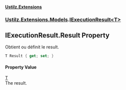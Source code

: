 #### [Ustilz.Extensions](index.md 'index')
### [Ustilz.Extensions.Models](Ustilz.Extensions.Models.md 'Ustilz.Extensions.Models').[IExecutionResult&lt;T&gt;](Ustilz.Extensions.Models.IExecutionResult_T_.md 'Ustilz.Extensions.Models.IExecutionResult<T>')

## IExecutionResult<T>.Result Property

Obtient ou définit le result.

```csharp
T Result { get; set; }
```

#### Property Value
[T](Ustilz.Extensions.Models.IExecutionResult_T_.md#Ustilz.Extensions.Models.IExecutionResult_T_.T 'Ustilz.Extensions.Models.IExecutionResult<T>.T')  
The result.